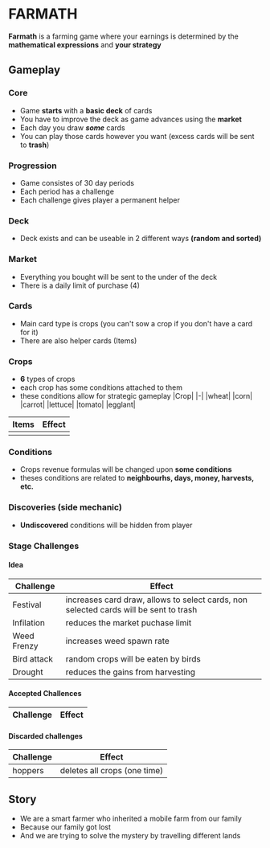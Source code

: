 # FARMATH

**Farmath** is a farming game where your earnings is determined by the **mathematical expressions** and **your strategy**

## Gameplay

### Core
- Game **starts** with a **basic deck** of cards
- You have to improve the deck as game advances using the **market**
- Each day you draw ***some*** cards
- You can play those cards however you want (excess cards will be sent to **trash**)

### Progression
- Game consistes of 30 day periods
- Each period has a challenge
- Each challenge gives player a permanent helper

### Deck
- Deck exists and can be useable in 2 different ways **(random and sorted)**

### Market
- Everything you bought will be sent to the under of the deck
- There is a daily limit of purchase (4)

### Cards
- Main card type is crops (you can't sow a crop if you don't have a card for it)
- There are also helper cards (Items) 

### Crops
- **6** types of crops
- each crop has some conditions attached to them
- these conditions allow for strategic gameplay
  |Crop|
  |-|
  |wheat|
  |corn|
  |carrot|
  |lettuce|
  |tomato|
  |egglant|

|Items|Effect|
|-|-|
|||

### Conditions
- Crops revenue formulas will be changed upon **some conditions**
- theses conditions are related to **neighbourhs, days, money, harvests, etc.**

### Discoveries (side mechanic)
- **Undiscovered** conditions will be hidden from player

### Stage Challenges
  #### Idea
  |Challenge|Effect|
  |-|-|
  |Festival   | increases card draw, allows to select cards, non selected cards will be sent to trash|
  |Infilation | reduces the market puchase limit|
  |Weed Frenzy| increases weed spawn rate |
  |Bird attack| random crops will be eaten by birds|
  |Drought    | reduces the gains from harvesting |
  #### Accepted Challences
  |Challenge|Effect|
  |-|-|
  
  #### Discarded challenges
  |Challenge|Effect|
  |-|-|
  |hoppers| deletes all crops (one time)|

## Story
- We are a smart farmer who inherited a mobile farm from our family
- Because our family got lost
- And we are trying to solve the mystery by travelling different lands

